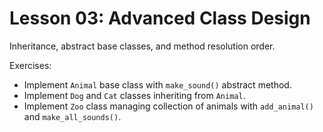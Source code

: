 # Lesson 03: Advanced Class Design

Inheritance, abstract base classes, and method resolution order.

Exercises:
- Implement `Animal` base class with `make_sound()` abstract method.
- Implement `Dog` and `Cat` classes inheriting from `Animal`.
- Implement `Zoo` class managing collection of animals with `add_animal()` and `make_all_sounds()`.


